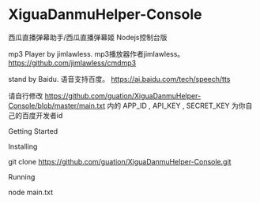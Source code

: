 # XiguaDanmuHelper-Console
西瓜直播弹幕助手/西瓜直播弹幕姬 Nodejs控制台版

mp3 Player by jimlawless. mp3播放器作者jimlawless。 https://github.com/jimlawless/cmdmp3

stand by Baidu. 语音支持百度。 https://ai.baidu.com/tech/speech/tts

请自行修改 https://github.com/guation/XiguaDanmuHelper-Console/blob/master/main.txt 内的 APP_ID , API_KEY , SECRET_KEY 为你自己的百度开发者id

Getting Started

Installing 

git clone https://github.com/guation/XiguaDanmuHelper-Console.git

Running

node main.txt
